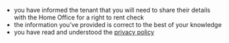 * you have informed the tenant that you will need to share their details with the Home Office for a right to rent check
* the information you’ve provided is correct to the best of your knowledge
* you have read and understood the [privacy policy](./privacy-policy)
